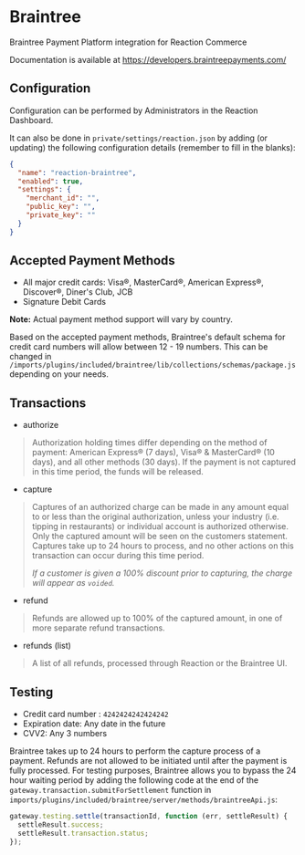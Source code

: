# Braintree

Braintree Payment Platform integration for Reaction Commerce

Documentation is available at <https://developers.braintreepayments.com/>

## Configuration

Configuration can be performed by Administrators in the Reaction Dashboard.

It can also be done in `private/settings/reaction.json` by adding (or updating) the following configuration details (remember to fill in the blanks):

```json
{
  "name": "reaction-braintree",
  "enabled": true,
  "settings": {
    "merchant_id": "",
    "public_key": "",
    "private_key": ""
  }
}
```

## Accepted Payment Methods

- All major credit cards: Visa®, MasterCard®, American Express®, Discover®, Diner's Club, JCB
- Signature Debit Cards

**Note:** Actual payment method support will vary by country.

Based on the accepted payment methods, Braintree's default schema for credit card numbers will allow between 12 - 19 numbers. This can be changed in `/imports/plugins/included/braintree/lib/collections/schemas/package.js` depending on your needs.

## Transactions

- authorize

> Authorization holding times differ depending on the method of payment: American Express® (7 days), Visa® & MasterCard® (10 days), and all other methods (30 days). If the payment is not captured in this time period, the funds will be released.

- capture

> Captures of an authorized charge can be made in any amount equal to or less than the original authorization, unless your industry (i.e. tipping in restaurants) or individual account is authorized otherwise. Only the captured amount will be seen on the customers statement. Captures take up to 24 hours to process, and no other actions on this transaction can occur during this time period.
>
> _If a customer is given a 100% discount prior to capturing, the charge will appear as `voided`._

- refund

> Refunds are allowed up to 100% of the captured amount, in one of more separate refund transactions.

- refunds (list)

> A list of all refunds, processed through Reaction or the Braintree UI.

## Testing

- Credit card number : `4242424242424242`
- Expiration date: Any date in the future
- CVV2: Any 3 numbers

Braintree takes up to 24 hours to perform the capture process of a payment. Refunds are not allowed to be initiated until after the payment is fully processed. For testing purposes, Braintree allows you to bypass the 24 hour waiting period by adding the following code at the end of the `gateway.transaction.submitForSettlement` function in `imports/plugins/included/braintree/server/methods/braintreeApi.js`:

```js
gateway.testing.settle(transactionId, function (err, settleResult) {
  settleResult.success;
  settleResult.transaction.status;
});
```
